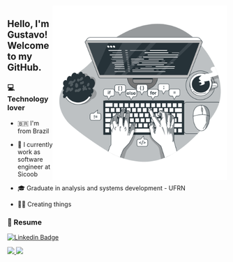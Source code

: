 <img align="right" src="Code typing-bro.png" max-width="400px" width="400px" align="right">

<h2 align="left"> Hello, I'm Gustavo! Welcome to my GitHub.</h2>

<h3>💻 Technology lover</h3>

- <p>🇧🇷 I'm from Brazil</p>
- <p>💼 I currently work as software engineer at Sicoob<br></p>
- <p>🎓 Graduate in analysis and systems development - UFRN</strong><br></p>
- <p>👨‍💻 Creating things</strong><br></p>

<h3>📄 Resume </h3>

<div>
  
[![Linkedin Badge](https://img.shields.io/badge/-Linkedin-6633cc?style=flat-square&logo=Linkedin&logoColor=white&color=black&link=https://www.linkedin.com/in/gustavo-pereira053/)](https://www.linkedin.com/in/gustavo-pereira053/)
</div>
   
<div>
 <a href="https://github.com/Gustavo053/">
  <img height="180em" src="https://github-readme-stats.vercel.app/api?username=Gustavo053&show_icons=true&theme=dark" style"max-width: 100%;" />
  <img height="180em" src="https://github-readme-stats.vercel.app/api/top-langs/?username=Gustavo053&layout=compact&theme=dark" style"max-width: 100%;" />
 </a>
</div>
